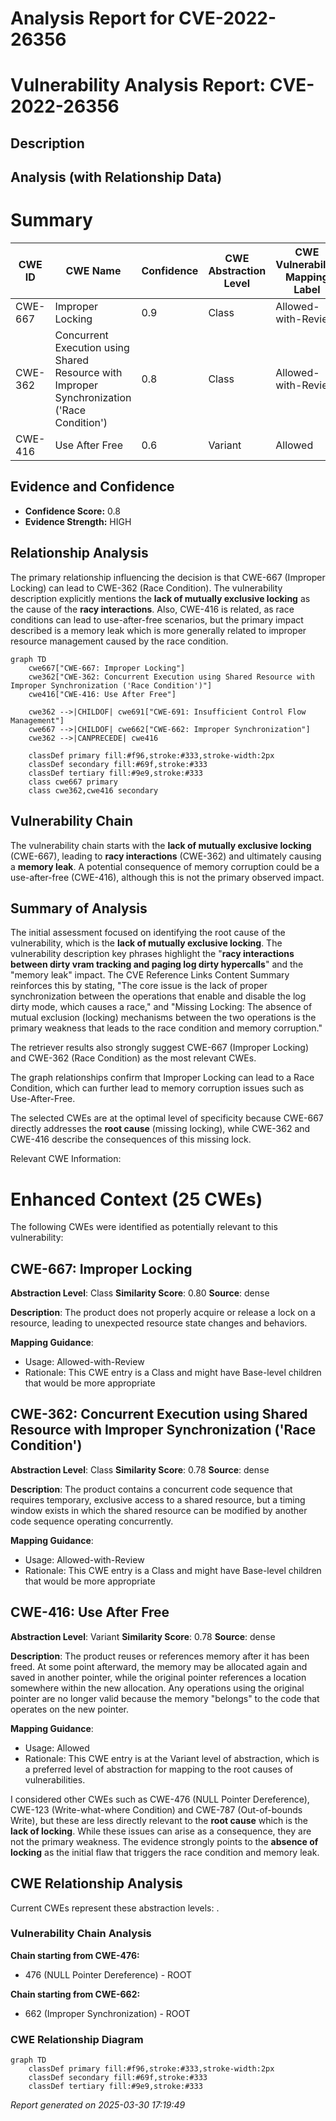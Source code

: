 # Analysis Report for CVE-2022-26356

# Vulnerability Analysis Report: CVE-2022-26356

## Description



## Analysis (with Relationship Data)

# Summary
| CWE ID | CWE Name | Confidence | CWE Abstraction Level | CWE Vulnerability Mapping Label | CWE-Vulnerability Mapping Notes |
|---|---|---|---|---|---|
| CWE-667 | Improper Locking | 0.9 | Class | Allowed-with-Review | Primary CWE |
| CWE-362 | Concurrent Execution using Shared Resource with Improper Synchronization ('Race Condition') | 0.8 | Class | Allowed-with-Review | Secondary Candidate |
| CWE-416 | Use After Free | 0.6 | Variant | Allowed | Secondary Candidate |

## Evidence and Confidence

*   **Confidence Score:** 0.8
*   **Evidence Strength:** HIGH

## Relationship Analysis
The primary relationship influencing the decision is that CWE-667 (Improper Locking) can lead to CWE-362 (Race Condition). The vulnerability description explicitly mentions the **lack of mutually exclusive locking** as the cause of the **racy interactions**. Also, CWE-416 is related, as race conditions can lead to use-after-free scenarios, but the primary impact described is a memory leak which is more generally related to improper resource management caused by the race condition.
```mermaid
graph TD
    cwe667["CWE-667: Improper Locking"]
    cwe362["CWE-362: Concurrent Execution using Shared Resource with Improper Synchronization ('Race Condition')"]
    cwe416["CWE-416: Use After Free"]
    
    cwe362 -->|CHILDOF| cwe691["CWE-691: Insufficient Control Flow Management"]
    cwe667 -->|CHILDOF| cwe662["CWE-662: Improper Synchronization"]
    cwe362 -->|CANPRECEDE| cwe416
    
    classDef primary fill:#f96,stroke:#333,stroke-width:2px
    classDef secondary fill:#69f,stroke:#333
    classDef tertiary fill:#9e9,stroke:#333
    class cwe667 primary
    class cwe362,cwe416 secondary
```

## Vulnerability Chain
The vulnerability chain starts with the **lack of mutually exclusive locking** (CWE-667), leading to **racy interactions** (CWE-362) and ultimately causing a **memory leak**. A potential consequence of memory corruption could be a use-after-free (CWE-416), although this is not the primary observed impact.

## Summary of Analysis
The initial assessment focused on identifying the root cause of the vulnerability, which is the **lack of mutually exclusive locking**. The vulnerability description key phrases highlight the "**racy interactions between dirty vram tracking and paging log dirty hypercalls**" and the "memory leak" impact. The CVE Reference Links Content Summary reinforces this by stating, "The core issue is the lack of proper synchronization between the operations that enable and disable the log dirty mode, which causes a race," and "Missing Locking: The absence of mutual exclusion (locking) mechanisms between the two operations is the primary weakness that leads to the race condition and memory corruption."

The retriever results also strongly suggest CWE-667 (Improper Locking) and CWE-362 (Race Condition) as the most relevant CWEs.

The graph relationships confirm that Improper Locking can lead to a Race Condition, which can further lead to memory corruption issues such as Use-After-Free.

The selected CWEs are at the optimal level of specificity because CWE-667 directly addresses the **root cause** (missing locking), while CWE-362 and CWE-416 describe the consequences of this missing lock.

Relevant CWE Information:

# Enhanced Context (25 CWEs)
The following CWEs were identified as potentially relevant to this vulnerability:

## CWE-667: Improper Locking
**Abstraction Level**: Class
**Similarity Score**: 0.80
**Source**: dense

**Description**:
The product does not properly acquire or release a lock on a resource, leading to unexpected resource state changes and behaviors.

**Mapping Guidance**:
- Usage: Allowed-with-Review
- Rationale: This CWE entry is a Class and might have Base-level children that would be more appropriate

## CWE-362: Concurrent Execution using Shared Resource with Improper Synchronization ('Race Condition')
**Abstraction Level**: Class
**Similarity Score**: 0.78
**Source**: dense

**Description**:
The product contains a concurrent code sequence that requires temporary, exclusive access to a shared resource, but a timing window exists in which the shared resource can be modified by another code sequence operating concurrently.

**Mapping Guidance**:
- Usage: Allowed-with-Review
- Rationale: This CWE entry is a Class and might have Base-level children that would be more appropriate

## CWE-416: Use After Free
**Abstraction Level**: Variant
**Similarity Score**: 0.78
**Source**: dense

**Description**:
The product reuses or references memory after it has been freed. At some point afterward, the memory may be allocated again and saved in another pointer, while the original pointer references a location somewhere within the new allocation. Any operations using the original pointer are no longer valid because the memory "belongs" to the code that operates on the new pointer.

**Mapping Guidance**:
- Usage: Allowed
- Rationale: This CWE entry is at the Variant level of abstraction, which is a preferred level of abstraction for mapping to the root causes of vulnerabilities.

I considered other CWEs such as CWE-476 (NULL Pointer Dereference), CWE-123 (Write-what-where Condition) and CWE-787 (Out-of-bounds Write), but these are less directly relevant to the **root cause** which is the **lack of locking**. While these issues can arise as a consequence, they are not the primary weakness. The evidence strongly points to the **absence of locking** as the initial flaw that triggers the race condition and memory leak.


## CWE Relationship Analysis

Current CWEs represent these abstraction levels: .


### Vulnerability Chain Analysis

**Chain starting from CWE-476:**
- 476 (NULL Pointer Dereference) - ROOT


**Chain starting from CWE-662:**
- 662 (Improper Synchronization) - ROOT



### CWE Relationship Diagram

```mermaid
graph TD
    classDef primary fill:#f96,stroke:#333,stroke-width:2px
    classDef secondary fill:#69f,stroke:#333
    classDef tertiary fill:#9e9,stroke:#333
```



*Report generated on 2025-03-30 17:19:49*
